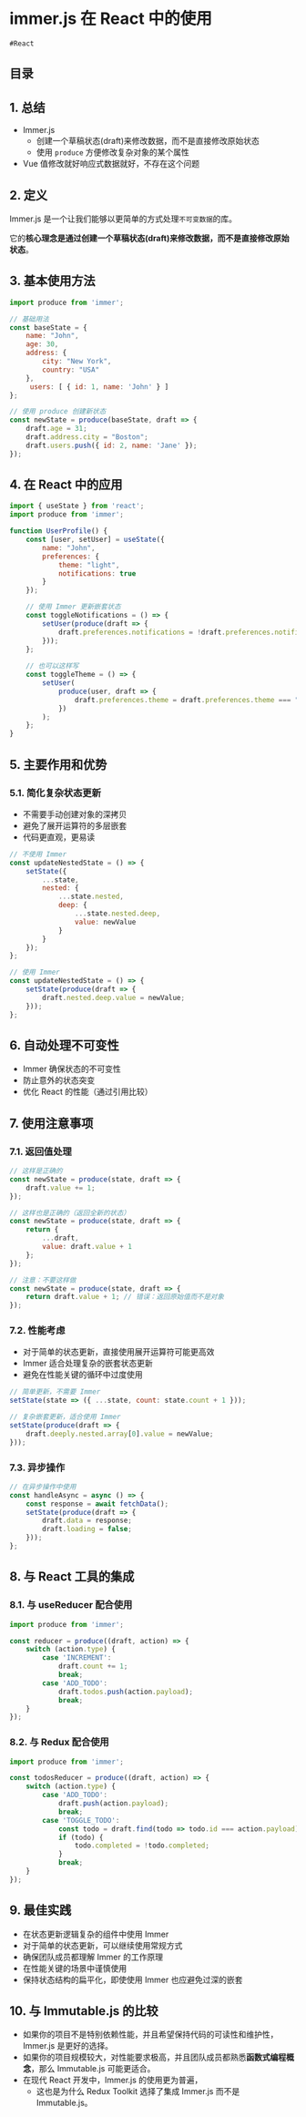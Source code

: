 
# immer.js 在 React 中的使用

`#React` 


## 目录
<!-- toc -->
 ## 1. 总结 

- Immer.js 
	- 创建一个草稿状态(draft)来修改数据，而不是直接修改原始状态
	- 使用 `produce` 方便修改复杂对象的某个属性
- Vue 值修改就好响应式数据就好，不存在这个问题

## 2. 定义

Immer.js 是一个让我们能够以更简单的方式处理`不可变数据`的库。

它的**核心理念是通过创建一个草稿状态(draft)来修改数据，而不是直接修改原始状态**。

## 3. 基本使用方法

```jsx
import produce from 'immer';

// 基础用法
const baseState = {
    name: "John",
    age: 30,
    address: {
        city: "New York",
        country: "USA"
    },
     users: [ { id: 1, name: 'John' } ]
};

// 使用 produce 创建新状态
const newState = produce(baseState, draft => {
    draft.age = 31;
    draft.address.city = "Boston";
    draft.users.push({ id: 2, name: 'Jane' });
});
```

## 4. 在 React 中的应用

```jsx hl:13
import { useState } from 'react';
import produce from 'immer';

function UserProfile() {
    const [user, setUser] = useState({
        name: "John",
        preferences: {
            theme: "light",
            notifications: true
        }
    });

    // 使用 Immer 更新嵌套状态
    const toggleNotifications = () => {
        setUser(produce(draft => {
            draft.preferences.notifications = !draft.preferences.notifications;
        }));
    };
    
    // 也可以这样写
    const toggleTheme = () => {
        setUser(
            produce(user, draft => {
                draft.preferences.theme = draft.preferences.theme === "light" ? "dark" : "light";
            })
        );
    };
}
```

## 5. 主要作用和优势

### 5.1. 简化复杂状态更新

- 不需要手动创建对象的深拷贝
- 避免了展开运算符的多层嵌套
- 代码更直观，更易读

```jsx hl:1,15
// 不使用 Immer
const updateNestedState = () => {
    setState({
        ...state,
        nested: {
            ...state.nested,
            deep: {
                ...state.nested.deep,
                value: newValue
            }
        }
    });
};

// 使用 Immer
const updateNestedState = () => {
    setState(produce(draft => {
        draft.nested.deep.value = newValue;
    }));
};
```

## 6. 自动处理不可变性

- Immer 确保状态的不可变性
- 防止意外的状态突变
- 优化 React 的性能（通过引用比较）

## 7. 使用注意事项

### 7.1. 返回值处理

```jsx
// 这样是正确的
const newState = produce(state, draft => {
    draft.value += 1;
});

// 这样也是正确的（返回全新的状态）
const newState = produce(state, draft => {
    return {
        ...draft,
        value: draft.value + 1
    };
});

// 注意：不要这样做
const newState = produce(state, draft => {
    return draft.value + 1; // 错误：返回原始值而不是对象
});
```

### 7.2. 性能考虑

- 对于简单的状态更新，直接使用展开运算符可能更高效
- Immer 适合处理复杂的嵌套状态更新
- 避免在性能关键的循环中过度使用

```jsx
// 简单更新，不需要 Immer
setState(state => ({ ...state, count: state.count + 1 }));

// 复杂嵌套更新，适合使用 Immer
setState(produce(draft => {
    draft.deeply.nested.array[0].value = newValue;
}));
```

### 7.3. 异步操作

```jsx
// 在异步操作中使用
const handleAsync = async () => {
    const response = await fetchData();
    setState(produce(draft => {
        draft.data = response;
        draft.loading = false;
    }));
};
```

## 8. 与 React 工具的集成

### 8.1. 与 useReducer 配合使用

```jsx
import produce from 'immer';

const reducer = produce((draft, action) => {
    switch (action.type) {
        case 'INCREMENT':
            draft.count += 1;
            break;
        case 'ADD_TODO':
            draft.todos.push(action.payload);
            break;
    }
});
```

### 8.2. 与 Redux 配合使用

```jsx
import produce from 'immer';

const todosReducer = produce((draft, action) => {
    switch (action.type) {
        case 'ADD_TODO':
            draft.push(action.payload);
            break;
        case 'TOGGLE_TODO':
            const todo = draft.find(todo => todo.id === action.payload);
            if (todo) {
                todo.completed = !todo.completed;
            }
            break;
    }
});
```

## 9. 最佳实践

- 在状态更新逻辑复杂的组件中使用 Immer
- 对于简单的状态更新，可以继续使用常规方式
- 确保团队成员都理解 Immer 的工作原理
- 在性能关键的场景中谨慎使用
- 保持状态结构的扁平化，即使使用 Immer 也应避免过深的嵌套

## 10. 与 Immutable.js 的比较

- 如果你的项目不是特别依赖性能，并且希望保持代码的可读性和维护性，Immer.js 是更好的选择。
- 如果你的项目规模较大，对性能要求极高，并且团队成员都熟悉**函数式编程概念**，那么 Immutable.js 可能更适合。
- 在现代 React 开发中，Immer.js 的使用更为普遍，
	- 这也是为什么 Redux Toolkit 选择了集成 Immer.js 而不是 Immutable.js。

